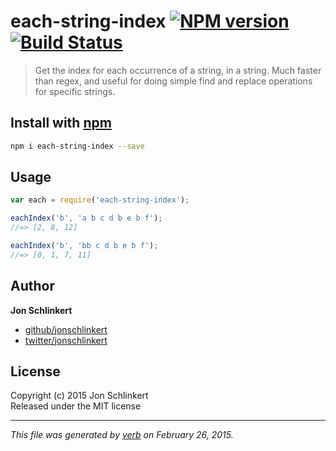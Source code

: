 # each-string-index [![NPM version](https://badge.fury.io/js/each-string-index.svg)](http://badge.fury.io/js/each-string-index)  [![Build Status](https://travis-ci.org/jonschlinkert/each-string-index.svg)](https://travis-ci.org/jonschlinkert/each-string-index) 

> Get the index for each occurrence of a string, in a string. Much faster than regex, and useful for doing simple find and replace operations for specific strings.

## Install with [npm](npmjs.org)

```bash
npm i each-string-index --save
```

## Usage

```js
var each = require('each-string-index');

eachIndex('b', 'a b c d b e b f');
//=> [2, 8, 12]

eachIndex('b', 'bb c d b e b f');
//=> [0, 1, 7, 11]
```

## Author

**Jon Schlinkert**
 
+ [github/jonschlinkert](https://github.com/jonschlinkert)
+ [twitter/jonschlinkert](http://twitter.com/jonschlinkert) 

## License
Copyright (c) 2015 Jon Schlinkert  
Released under the MIT license

***

_This file was generated by [verb](https://github.com/assemble/verb) on February 26, 2015._